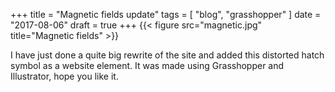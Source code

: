 +++
title = "Magnetic fields update"
tags = [ "blog", "grasshopper" ]
date = "2017-08-06"
draft = true
+++
{{< figure src="magnetic.jpg" title="Magnetic fields" >}}

I have just done a quite big rewrite of the site and added this distorted hatch symbol as a website element. It was made using Grasshopper and Illustrator, hope you like it.
